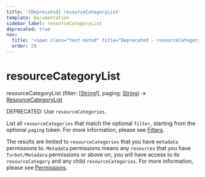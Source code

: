 ```yaml
---
title: '[Deprecated] resourceCategoryList'
template: Documentation
sidebar_label: resourceCategoryList
deprecated: true
nav:
  title: '<span class="text-muted" title="Deprecated - resourceCategoryList">&osol; <em>resourceCategoryList</em></span>'
  order: 20
---
```


# resourceCategoryList

<div className="pb-4 font-roboto-slab text-lg"><span className="font-bold">resourceCategoryList</span> <span style={{'fontWeight':400,'fontSize':'0.85em'}}>(filter: [<a href="/guardrails/docs/reference/graphql/scalar/String">String</a>!], paging: <a href="/guardrails/docs/reference/graphql/scalar/String">String</a>) &rarr; <a href="/guardrails/docs/reference/graphql/object/ResourceCategoryList">ResourceCategoryList</a></span>
</div>

<span class="deprecated-field"><span class="deprecated-title">DEPRECATED:</span> Use `resourceCategories`.</span>

List all `resourceCategories` that match the optional `filter`, starting from the optional `paging` token. For more information, please see [Filters](https://turbot.com/guardrails/docs/reference/filter).

The results are limited to `resourceCategories` that you have `metadata` permissions to. `Metadata` permissions means any `resources` that you have `Turbot/Metadata` permissions or above on, you will have access to its `resourceCategory` and any child `resourceCategories`. For more information, please see [Permissions](https://turbot.com/guardrails/docs/concepts/iam/permissions).